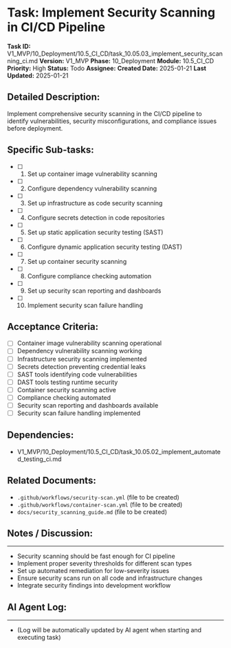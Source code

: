 # Task: Implement Security Scanning in CI/CD Pipeline

**Task ID:** V1_MVP/10_Deployment/10.5_CI_CD/task_10.05.03_implement_security_scanning_ci.md
**Version:** V1_MVP
**Phase:** 10_Deployment
**Module:** 10.5_CI_CD
**Priority:** High
**Status:** Todo
**Assignee:**
**Created Date:** 2025-01-21
**Last Updated:** 2025-01-21

## Detailed Description:
Implement comprehensive security scanning in the CI/CD pipeline to identify vulnerabilities, security misconfigurations, and compliance issues before deployment.

## Specific Sub-tasks:
- [ ] 1. Set up container image vulnerability scanning
- [ ] 2. Configure dependency vulnerability scanning
- [ ] 3. Set up infrastructure as code security scanning
- [ ] 4. Configure secrets detection in code repositories
- [ ] 5. Set up static application security testing (SAST)
- [ ] 6. Configure dynamic application security testing (DAST)
- [ ] 7. Set up container security scanning
- [ ] 8. Configure compliance checking automation
- [ ] 9. Set up security scan reporting and dashboards
- [ ] 10. Implement security scan failure handling

## Acceptance Criteria:
- [ ] Container image vulnerability scanning operational
- [ ] Dependency vulnerability scanning working
- [ ] Infrastructure security scanning implemented
- [ ] Secrets detection preventing credential leaks
- [ ] SAST tools identifying code vulnerabilities
- [ ] DAST tools testing runtime security
- [ ] Container security scanning active
- [ ] Compliance checking automated
- [ ] Security scan reporting and dashboards available
- [ ] Security scan failure handling implemented

## Dependencies:
- V1_MVP/10_Deployment/10.5_CI_CD/task_10.05.02_implement_automated_testing_ci.md

## Related Documents:
- `.github/workflows/security-scan.yml` (file to be created)
- `.github/workflows/container-scan.yml` (file to be created)
- `docs/security_scanning_guide.md` (file to be created)

## Notes / Discussion:
---
* Security scanning should be fast enough for CI pipeline
* Implement proper severity thresholds for different scan types
* Set up automated remediation for low-severity issues
* Ensure security scans run on all code and infrastructure changes
* Integrate security findings into development workflow

## AI Agent Log:
---
* (Log will be automatically updated by AI agent when starting and executing task)
